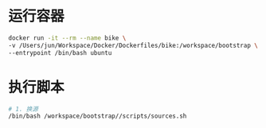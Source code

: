 # 运行容器
```sh
docker run -it --rm --name bike \
-v /Users/jun/Workspace/Docker/Dockerfiles/bike:/workspace/bootstrap \
--entrypoint /bin/bash ubuntu
```

# 执行脚本
```sh
# 1. 换源
/bin/bash /workspace/bootstrap//scripts/sources.sh
```

